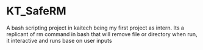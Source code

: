 # KT_SafeRM
A bash scripting project in kaitech being my first project as intern. Its a replicant of rm command in bash that will remove file or directory when run, it interactive and runs base on user inputs
